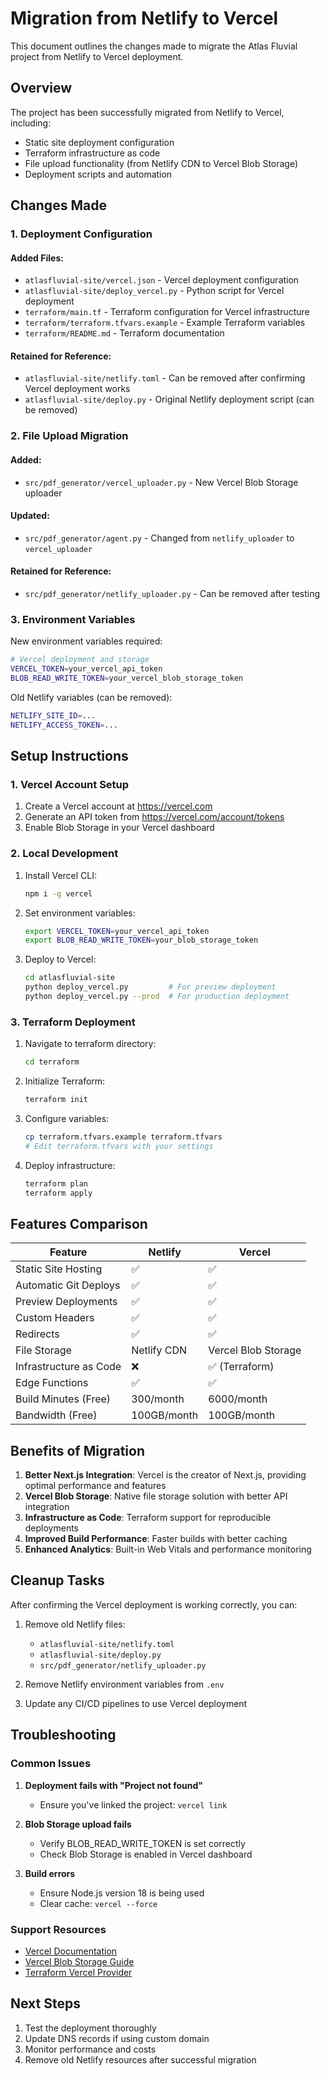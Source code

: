 # Migration from Netlify to Vercel

This document outlines the changes made to migrate the Atlas Fluvial project from Netlify to Vercel deployment.

## Overview

The project has been successfully migrated from Netlify to Vercel, including:
- Static site deployment configuration
- Terraform infrastructure as code
- File upload functionality (from Netlify CDN to Vercel Blob Storage)
- Deployment scripts and automation

## Changes Made

### 1. Deployment Configuration

#### Added Files:
- `atlasfluvial-site/vercel.json` - Vercel deployment configuration
- `atlasfluvial-site/deploy_vercel.py` - Python script for Vercel deployment
- `terraform/main.tf` - Terraform configuration for Vercel infrastructure
- `terraform/terraform.tfvars.example` - Example Terraform variables
- `terraform/README.md` - Terraform documentation

#### Retained for Reference:
- `atlasfluvial-site/netlify.toml` - Can be removed after confirming Vercel deployment works
- `atlasfluvial-site/deploy.py` - Original Netlify deployment script (can be removed)

### 2. File Upload Migration

#### Added:
- `src/pdf_generator/vercel_uploader.py` - New Vercel Blob Storage uploader

#### Updated:
- `src/pdf_generator/agent.py` - Changed from `netlify_uploader` to `vercel_uploader`

#### Retained for Reference:
- `src/pdf_generator/netlify_uploader.py` - Can be removed after testing

### 3. Environment Variables

New environment variables required:
```bash
# Vercel deployment and storage
VERCEL_TOKEN=your_vercel_api_token
BLOB_READ_WRITE_TOKEN=your_vercel_blob_storage_token
```

Old Netlify variables (can be removed):
```bash
NETLIFY_SITE_ID=...
NETLIFY_ACCESS_TOKEN=...
```

## Setup Instructions

### 1. Vercel Account Setup

1. Create a Vercel account at https://vercel.com
2. Generate an API token from https://vercel.com/account/tokens
3. Enable Blob Storage in your Vercel dashboard

### 2. Local Development

1. Install Vercel CLI:
   ```bash
   npm i -g vercel
   ```

2. Set environment variables:
   ```bash
   export VERCEL_TOKEN=your_vercel_api_token
   export BLOB_READ_WRITE_TOKEN=your_blob_storage_token
   ```

3. Deploy to Vercel:
   ```bash
   cd atlasfluvial-site
   python deploy_vercel.py         # For preview deployment
   python deploy_vercel.py --prod  # For production deployment
   ```

### 3. Terraform Deployment

1. Navigate to terraform directory:
   ```bash
   cd terraform
   ```

2. Initialize Terraform:
   ```bash
   terraform init
   ```

3. Configure variables:
   ```bash
   cp terraform.tfvars.example terraform.tfvars
   # Edit terraform.tfvars with your settings
   ```

4. Deploy infrastructure:
   ```bash
   terraform plan
   terraform apply
   ```

## Features Comparison

| Feature | Netlify | Vercel |
|---------|---------|---------|
| Static Site Hosting | ✅ | ✅ |
| Automatic Git Deploys | ✅ | ✅ |
| Preview Deployments | ✅ | ✅ |
| Custom Headers | ✅ | ✅ |
| Redirects | ✅ | ✅ |
| File Storage | Netlify CDN | Vercel Blob Storage |
| Infrastructure as Code | ❌ | ✅ (Terraform) |
| Edge Functions | ✅ | ✅ |
| Build Minutes (Free) | 300/month | 6000/month |
| Bandwidth (Free) | 100GB/month | 100GB/month |

## Benefits of Migration

1. **Better Next.js Integration**: Vercel is the creator of Next.js, providing optimal performance and features
2. **Vercel Blob Storage**: Native file storage solution with better API integration
3. **Infrastructure as Code**: Terraform support for reproducible deployments
4. **Improved Build Performance**: Faster builds with better caching
5. **Enhanced Analytics**: Built-in Web Vitals and performance monitoring

## Cleanup Tasks

After confirming the Vercel deployment is working correctly, you can:

1. Remove old Netlify files:
   - `atlasfluvial-site/netlify.toml`
   - `atlasfluvial-site/deploy.py`
   - `src/pdf_generator/netlify_uploader.py`

2. Remove Netlify environment variables from `.env`

3. Update any CI/CD pipelines to use Vercel deployment

## Troubleshooting

### Common Issues

1. **Deployment fails with "Project not found"**
   - Ensure you've linked the project: `vercel link`

2. **Blob Storage upload fails**
   - Verify BLOB_READ_WRITE_TOKEN is set correctly
   - Check Blob Storage is enabled in Vercel dashboard

3. **Build errors**
   - Ensure Node.js version 18 is being used
   - Clear cache: `vercel --force`

### Support Resources

- [Vercel Documentation](https://vercel.com/docs)
- [Vercel Blob Storage Guide](https://vercel.com/docs/storage/vercel-blob)
- [Terraform Vercel Provider](https://registry.terraform.io/providers/vercel/vercel/latest/docs)

## Next Steps

1. Test the deployment thoroughly
2. Update DNS records if using custom domain
3. Monitor performance and costs
4. Remove old Netlify resources after successful migration
